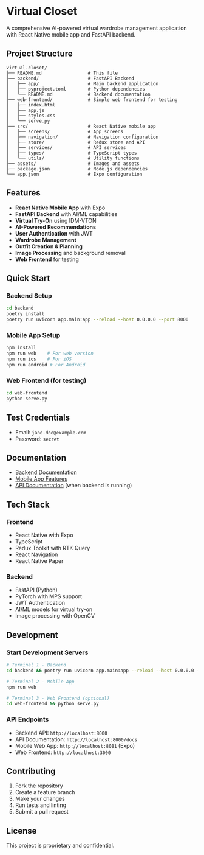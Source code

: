 # Virtual Closet

A comprehensive AI-powered virtual wardrobe management application with React Native mobile app and FastAPI backend.

## Project Structure

```
virtual-closet/
├── README.md                 # This file
├── backend/                  # FastAPI Backend
│   ├── app/                  # Main backend application
│   ├── pyproject.toml        # Python dependencies
│   └── README.md             # Backend documentation
├── web-frontend/             # Simple web frontend for testing
│   ├── index.html
│   ├── app.js
│   ├── styles.css
│   └── serve.py
├── src/                      # React Native mobile app
│   ├── screens/              # App screens
│   ├── navigation/           # Navigation configuration
│   ├── store/                # Redux store and API
│   ├── services/             # API services
│   ├── types/                # TypeScript types
│   └── utils/                # Utility functions
├── assets/                   # Images and assets
├── package.json              # Node.js dependencies
└── app.json                  # Expo configuration
```

## Features

- **React Native Mobile App** with Expo
- **FastAPI Backend** with AI/ML capabilities
- **Virtual Try-On** using IDM-VTON
- **AI-Powered Recommendations**
- **User Authentication** with JWT
- **Wardrobe Management**
- **Outfit Creation & Planning**
- **Image Processing** and background removal
- **Web Frontend** for testing

## Quick Start

### Backend Setup

```bash
cd backend
poetry install
poetry run uvicorn app.main:app --reload --host 0.0.0.0 --port 8000
```

### Mobile App Setup

```bash
npm install
npm run web    # For web version
npm run ios    # For iOS
npm run android # For Android
```

### Web Frontend (for testing)

```bash
cd web-frontend
python serve.py
```

## Test Credentials

- Email: `jane.doe@example.com`
- Password: `secret`

## Documentation

- [Backend Documentation](./backend/README.md)
- [Mobile App Features](#features)
- [API Documentation](http://localhost:8000/docs) (when backend is running)

## Tech Stack

### Frontend
- React Native with Expo
- TypeScript
- Redux Toolkit with RTK Query
- React Navigation
- React Native Paper

### Backend
- FastAPI (Python)
- PyTorch with MPS support
- JWT Authentication
- AI/ML models for virtual try-on
- Image processing with OpenCV

## Development

### Start Development Servers

```bash
# Terminal 1 - Backend
cd backend && poetry run uvicorn app.main:app --reload --host 0.0.0.0 --port 8000

# Terminal 2 - Mobile App
npm run web

# Terminal 3 - Web Frontend (optional)
cd web-frontend && python serve.py
```

### API Endpoints

- Backend API: `http://localhost:8000`
- API Documentation: `http://localhost:8000/docs`
- Mobile Web App: `http://localhost:8081` (Expo)
- Web Frontend: `http://localhost:3000`

## Contributing

1. Fork the repository
2. Create a feature branch
3. Make your changes
4. Run tests and linting
5. Submit a pull request

## License

This project is proprietary and confidential.